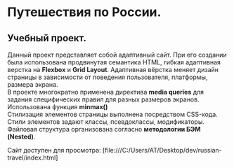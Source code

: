 # Путешествия по России.
## Учебный проект.
Данный проект представляет собой адаптивный сайт. При его создании была использована продвинутая семантика HTML, гибкая адаптивная верстка на __Flexbox__ и __Grid Layout__.  Адаптивная вёрстка меняет дизайн страницы в зависимости от поведения пользователя, платформы, размера экрана.  
В проекте многократно применена директива __media queries__ для задания специфических правил для разных размеров экранов. Использована функция __minmax()__  
Стилизация элементов страницы выполнена посредством CSS-кода. Стили элементов задают классы, псевдоклассы, модификаторы. 
Файловая структура организована согласно __методологии БЭМ (Nested)__.

Сайт доступен для просмотра: [file:///C:/Users/AT/Desktop/dev/russian-travel/index.html]
